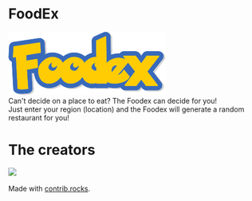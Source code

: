 # FoodEx

![alt text](client/src/img/logo.png "Title")
<br/>
Can't decide on a place to eat? The Foodex can decide for you! 
<br/>
Just enter your region (location) and the Foodex will generate a random restaurant for you!

# The creators
<a href="https://github.com/lizzzshan/Foodex/graphs/contributors">
  <img src="https://contrib.rocks/image?repo=lizzzshan/Foodex" />
</a>

Made with [contrib.rocks](https://contrib.rocks).
